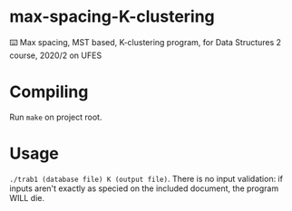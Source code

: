 # max-spacing-K-clustering
⌨️ Max spacing, MST based, K-clustering program, for Data Structures 2 course, 2020/2 on UFES

# Compiling
Run `make` on project root.

# Usage
`./trab1 (database file) K (output file)`. There is no input validation: if inputs aren't exactly as specied on the included document, the program WILL die.
